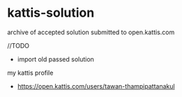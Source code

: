 # kattis-solution
archive of accepted solution submitted to open.kattis.com

//TODO
- import old passed solution

my kattis profile
- https://open.kattis.com/users/tawan-thampipattanakul
